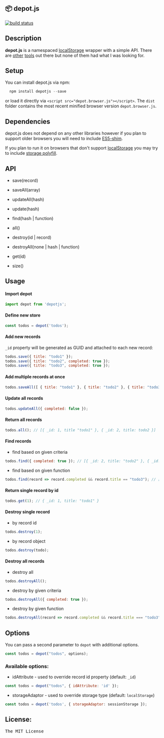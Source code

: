## 📦 depot.js

[![build status](https://secure.travis-ci.org/mkuklis/depot.js.png)](http://travis-ci.org/mkuklis/depot.js)

## Description

**depot.js** is a namespaced [localStorage](http://diveintohtml5.info/storage.html) wrapper with a simple API.
There are [other](http://brian.io/lawnchair/) [tools](https://github.com/marcuswestin/store.js/) out there but none
of them had what I was looking for.

## Setup

You can install depot.js via npm:

```js
  npm install depotjs --save
```

or load it directly via `<script src="depot.browser.js"></script>`. The `dist` folder contains the most recent minified browser version `depot.browser.js`.

## Dependencies

depot.js does not depend on any other libraries however if you plan to support older browsers you will need to include [ES5-shim](https://github.com/kriskowal/es5-shim).

If you plan to run it on browsers that don't support [localStorage](http://diveintohtml5.info/storage.html) you may try to include [storage polyfill](https://gist.github.com/remy/350433).

## API

+ save(record)

+ saveAll(array)

+ updateAll(hash)

+ update(hash)

+ find(hash | function)

+ all()

+ destroy(id | record)

+ destroyAll(none | hash | function)

+ get(id)

+ size()

## Usage

#### Import depot

```js
import depot from 'depotjs';
```

#### Define new store

```js
const todos = depot('todos');
```

#### Add new records

`_id` property will be generated as GUID and attached to each new record:

```js
todos.save({ title: "todo1" });
todos.save({ title: "todo2", completed: true });
todos.save({ title: "todo3", completed: true });
```

#### Add multiple records at once

```js
todos.saveAll([ { title: "todo1" }, { title: "todo2" }, { title: "todo3" } ]);
```

#### Update all records

```js
todos.updateAll({ completed: false });
```

#### Return all records

```js
todos.all(); // [{ _id: 1, title "todo1" }, { _id: 2, title: todo2 }]
```

#### Find records

* find based on given criteria

```js
todos.find({ completed: true }); // [{ _id: 2, title: "todo2" }, { _id: 3, title: "todo3" }]
```

* find based on given function

```js
todos.find(record => record.completed && record.title == "todo3"); // [{ _id: 3, title: "todo3" }]
```


#### Return single record by id

```js
todos.get(1); // { _id: 1, title: "todo1" }
```

#### Destroy single record

* by record id

```js
todos.destroy(1);
```

* by record object

```js
todos.destroy(todo);
```

#### Destroy all records

* destroy all

```js
todos.destroyAll();
```

* destroy by given criteria

```js
todos.destroyAll({ completed: true });
```

* destroy by given function

```js
todos.destroyAll(record => record.completed && record.title === "todo3");
```

## Options

You can pass a second parameter to `depot` with additional options.

```js
const todos = depot("todos", options);
```

### Available options:

+ idAttribute - used to override record id property (default: `_id`)

```js
const todos = depot("todos", { idAttribute: 'id' });
```

+ storageAdaptor - used to override storage type (default: `localStorage`)

```js
const todos = depot('todos', { storageAdaptor: sessionStorage });
```


## License:
<pre>
The MIT License
</pre>
